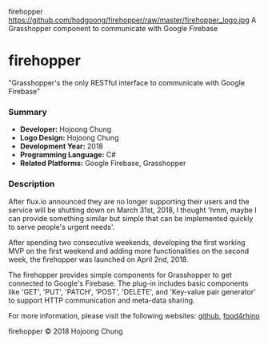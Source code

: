 firehopper
https://github.com/hodgoong/firehopper/raw/master/firehopper_logo.jpg
A Grasshopper component to communicate with Google Firebase

# firehopper
"Grasshopper's the only RESTful interface to communicate with Google Firebase"

### Summary
- **Developer:** Hojoong Chung
- **Logo Design:** Hojoong Chung
- **Development Year:** 2018 
- **Programming Language:** C#
- **Related Platforms:** Google Firebase, Grasshopper

### Description
After flux.io announced they are no longer supporting their users and the service will be shutting down on March 31st, 2018, I thought 'hmm, maybe I can provide something similar but simple that can be implemented quickly to serve people's urgent needs'. 

After spending two consecutive weekends, developing the first working MVP on the first weekend and adding more functionalities on the second week, the firehopper was launched on April 2nd, 2018.

The firehopper provides simple components for Grasshopper to get connected to Google's Firebase. The plug-in includes basic components like 'GET', 'PUT', 'PATCH', 'POST', 'DELETE', and 'Key-value pair generator' to support HTTP communication and meta-data sharing. 

For more information, please visit the following websites: 
[github](https://github.com/hodgoong/firehopper), [food4rhino](https://www.food4rhino.com/app/firehopper)

firehopper © 2018 Hojoong Chung